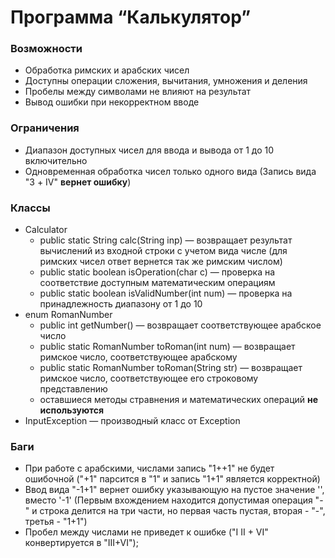 # Программа “Калькулятор”

### Возможности 
* Обработка римских и арабских чисел
* Доступны операции сложения, вычитания, умножения и деления
* Пробелы между символами не влияют на результат
* Вывод ошибки при некорректном вводе

### Ограничения
* Диапазон доступных чисел для ввода и вывода от 1 до 10 включительно
* Одновременная обработка чисел только одного вида (Запись вида "3 + IV" __вернет ошибку__)

### Классы
* Calculator
  * public static String calc(String inp)         — возвращает результат вычислений из входной строки с учетом вида числе (для римских чисел ответ вернется так же римским числом)
  * public static boolean isOperation(char c)     — проверка на соответствие доступным математическим операциям
  * public static boolean isValidNumber(int num)  — проверка на принадлежность диапазону от 1 до 10
* enum RomanNumber
  * public int getNumber()                        — возвращает соответствующее арабское число
  * public static RomanNumber toRoman(int num)    — возвращает римское число, соответствующее арабскому
  * public static RomanNumber toRoman(String str) — возвращает римское число, соответствующее его строковому представлению
  * оставшиеся методы стравнения и математических операций __не используются__
* InputException             — производный класс от Exception  

### Баги
* При работе с арабскими, числами запись "1++1" не будет ошибочной ("+1" парсится в "1" и запись "1+1" является корректной)
* Ввод вида "-1+1" вернет ошибку указывающую на пустое значение '', вместо '-1' (Первым вхождением находится допустимая операция "-" и строка делится на три части, но первая часть пустая, вторая - "-", третья - "1+1") 
* Пробел между числами не приведет к ошибке ("I II + VI" конвертируется в "III+VI"); 
